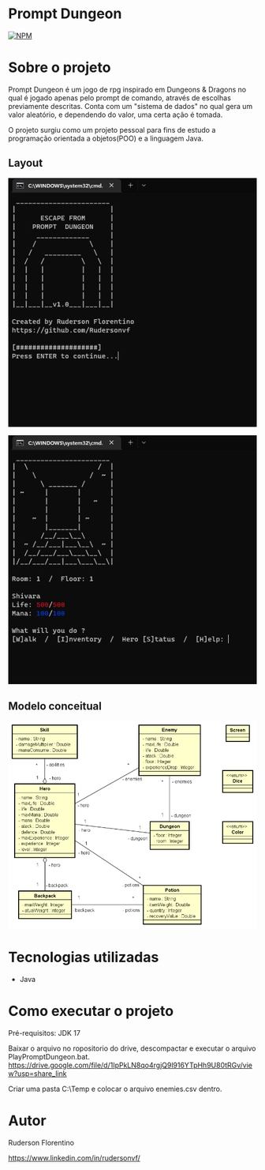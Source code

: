 # Prompt Dungeon
[![NPM](https://img.shields.io/npm/l/react)](https://github.com/devsuperior/sds1-wmazoni/blob/master/LICENSE) 

# Sobre o projeto

Prompt Dungeon é um jogo de rpg inspirado em Dungeons & Dragons no qual é jogado apenas pelo prompt de comando, através de escolhas previamente descritas.
Conta com um "sistema de dados" no qual gera um valor aleatório, e dependendo do valor, uma certa ação é tomada.

O projeto surgiu como um projeto pessoal para fins de estudo a programação orientada a objetos(POO) e a linguagem Java.

## Layout
![Layout 1](https://github.com/Rudersonvf/assets/blob/main/prompt1.png)

![Layout 2](https://github.com/Rudersonvf/assets/blob/main/prompt2.png)

## Modelo conceitual
![Modelo Conceitual](https://github.com/Rudersonvf/assets/blob/main/modelo-conceitual.png)

# Tecnologias utilizadas
- Java

# Como executar o projeto

Pré-requisitos: JDK 17

Baixar o arquivo no ropositorio do drive, descompactar e executar o arquivo PlayPromptDungeon.bat.
https://drive.google.com/file/d/1IpPkLN8qo4rgjQ9l916YTpHh9U80tRGv/view?usp=share_link

Criar uma pasta C:\Temp e colocar o arquivo enemies.csv dentro.

# Autor

Ruderson Florentino

https://www.linkedin.com/in/rudersonvf/
